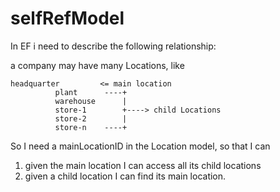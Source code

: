 selfRefModel
============

In EF i need to describe the following relationship:

a company may have many Locations, like

    headquarter         <= main location 
              plant      ----+
              warehouse      |
              store-1        +----> child Locations
              store-2        |
              store-n    ----+

So I need a mainLocationID in the Location model, so that I can 
  1) given the main location I can access all its child locations
  2) given a child location I can find its main location.
